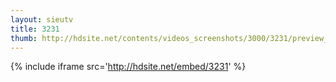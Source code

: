 ```yaml
---
layout: sieutv
title: 3231
thumb: http://hdsite.net/contents/videos_screenshots/3000/3231/preview_360p.mp4.jpg
---
```

{% include iframe src='http://hdsite.net/embed/3231' %}
 
